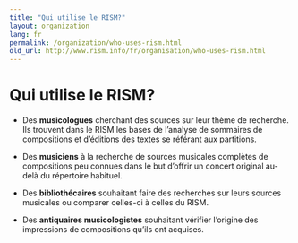 ```yaml
---
title: "Qui utilise le RISM?"
layout: organization
lang: fr
permalink: /organization/who-uses-rism.html
old_url: http://www.rism.info/fr/organisation/who-uses-rism.html
---
```


# Qui utilise le RISM?


* Des **musicologues** cherchant des sources sur leur thème de recherche. Ils trouvent dans le RISM les bases de l’analyse de sommaires de compositions et d’éditions des textes se référant aux partitions.

* Des **musiciens** à la recherche de sources musicales complètes de compositions peu connues dans le but d’offrir un concert original au-delà du répertoire habituel.

* Des **bibliothécaires** souhaitant faire des recherches sur leurs sources musicales ou comparer celles-ci à celles du RISM.

* Des **antiquaires musicologistes** souhaitant vérifier l’origine des impressions de compositions qu’ils ont acquises.
